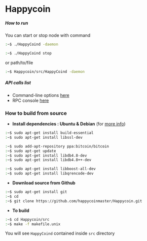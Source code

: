 # Happycoin

##### How to run

You can start or stop node with command
```bash
:~$ ./HappyCoind -daemon
```
```bash
:~$ ./HappyCoind stop
```

or path/to/file

```bash
:~$ Happycoin/src/HappyCoind -daemon
```


##### API calls list
* Command-line options [here](https://github.com/happycoinmaster/Happycoin/blob/master/doc/Command-line%20options.md)
* RPC console [here](https://github.com/happycoinmaster/Happycoin/blob/master/doc/RPC%20console.md)




### How to build from source
* **Install dependencies : Ubuntu & Debian** (for [more info](https://github.com/happycoinmaster/Happycoin/blob/master/doc/build-unix.txt))
```bash
:~$ sudo apt-get install build-essential
:~$ sudo apt-get install libssl-dev

:~$ sudo add-apt-repository ppa:bitcoin/bitcoin
:~$ sudo apt-get update
:~$ sudo apt-get install libdb4.8-dev
:~$ sudo apt-get install libdb4.8++-dev

:~$ sudo apt-get install libboost-all-dev
:~$ sudo apt-get install libqrencode-dev
```

* **Download source from Github**
```bash
:~$ sudo apt-get install git
:~$ cd
:~$ git clone https://github.com/happycoinmaster/Happycoin.git
```
* **To build**
```bash
:~$ cd Happycoin/src
:~$ make -f makefile.unix
```
You will see `HappyCoind` contained inside `src` directory